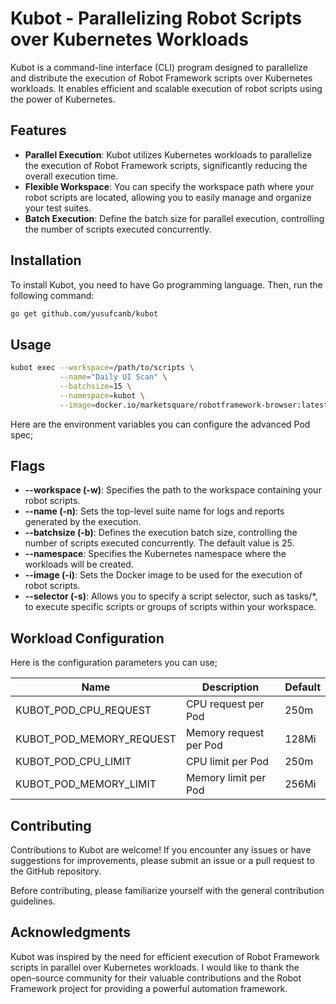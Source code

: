 # Kubot - Parallelizing Robot Scripts over Kubernetes Workloads

Kubot is a command-line interface (CLI) program designed to parallelize and distribute the execution of Robot Framework
scripts over Kubernetes workloads. It enables efficient and scalable execution of robot scripts using the power of
Kubernetes.

## Features

- **Parallel Execution**: Kubot utilizes Kubernetes workloads to parallelize the execution of Robot Framework scripts,
  significantly reducing the overall execution time.
- **Flexible Workspace**: You can specify the workspace path where your robot scripts are located, allowing you to
  easily manage and organize your test suites.
- **Batch Execution**: Define the batch size for parallel execution, controlling the number of scripts executed
  concurrently.

## Installation

To install Kubot, you need to have Go programming language. Then, run the following
command:

```bash
go get github.com/yusufcanb/kubot
```

## Usage

```bash
kubot exec --workspace=/path/to/scripts \
           --name="Daily UI Scan" \
           --batchsize=15 \
           --namespace=kubot \
           --image=docker.io/marketsquare/robotframework-browser:latest
```

Here are the environment variables you can configure the advanced Pod spec;

## Flags

- **--workspace (-w)**: Specifies the path to the workspace containing your robot scripts.
- **--name (-n)**: Sets the top-level suite name for logs and reports generated by the execution.
- **--batchsize (-b)**: Defines the execution batch size, controlling the number of scripts executed concurrently. The
  default value is 25.
- **--namespace**: Specifies the Kubernetes namespace where the workloads will be created.
- **--image (-i)**: Sets the Docker image to be used for the execution of robot scripts.
- **--selector (-s)**: Allows you to specify a script selector, such as tasks/*, to execute specific scripts or groups
  of
  scripts within your workspace.

## Workload Configuration

Here is the configuration parameters you can use;

| Name                     | Description            | Default |
|--------------------------|------------------------|---------|
| KUBOT_POD_CPU_REQUEST    | CPU request per Pod    | 250m    | 
| KUBOT_POD_MEMORY_REQUEST | Memory request per Pod | 128Mi   |
| KUBOT_POD_CPU_LIMIT      | CPU limit per Pod      | 250m    |
| KUBOT_POD_MEMORY_LIMIT   | Memory limit per Pod   | 256Mi   |

## Contributing

Contributions to Kubot are welcome! If you encounter any issues or have suggestions for improvements, please submit an
issue or a pull request to the GitHub repository.

Before contributing, please familiarize yourself with the general contribution guidelines.

## Acknowledgments

Kubot was inspired by the need for efficient execution of Robot Framework scripts in parallel over Kubernetes workloads.
I would like to thank the open-source community for their valuable contributions and the Robot Framework project for
providing a powerful automation framework.

